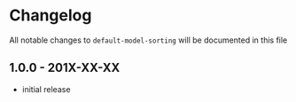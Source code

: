 # Changelog

All notable changes to `default-model-sorting` will be documented in this file

## 1.0.0 - 201X-XX-XX

- initial release
